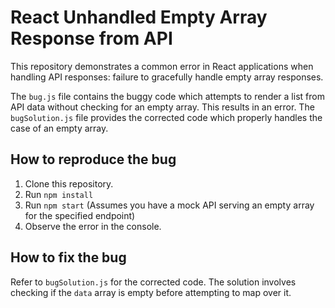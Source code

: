 # React Unhandled Empty Array Response from API

This repository demonstrates a common error in React applications when handling API responses: failure to gracefully handle empty array responses.

The `bug.js` file contains the buggy code which attempts to render a list from API data without checking for an empty array.  This results in an error. The `bugSolution.js` file provides the corrected code which properly handles the case of an empty array. 

## How to reproduce the bug

1. Clone this repository.
2. Run `npm install`
3. Run `npm start` (Assumes you have a mock API serving an empty array for the specified endpoint)
4. Observe the error in the console.

## How to fix the bug

Refer to `bugSolution.js` for the corrected code.  The solution involves checking if the `data` array is empty before attempting to map over it.